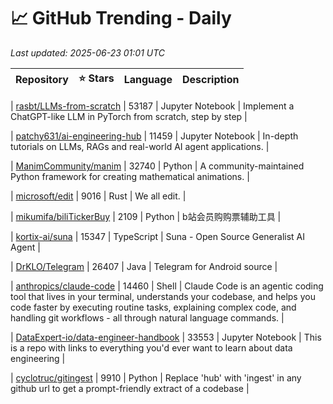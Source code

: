 # 📈 GitHub Trending - Daily

_Last updated: 2025-06-23 01:01 UTC_

| Repository | ⭐ Stars | Language | Description |
|------------|--------:|----------|-------------|

| [rasbt/LLMs-from-scratch](https://github.com/rasbt/LLMs-from-scratch) | 53187 | Jupyter Notebook | Implement a ChatGPT-like LLM in PyTorch from scratch, step by step |

| [patchy631/ai-engineering-hub](https://github.com/patchy631/ai-engineering-hub) | 11459 | Jupyter Notebook | In-depth tutorials on LLMs, RAGs and real-world AI agent applications. |

| [ManimCommunity/manim](https://github.com/ManimCommunity/manim) | 32740 | Python | A community-maintained Python framework for creating mathematical animations. |

| [microsoft/edit](https://github.com/microsoft/edit) | 9016 | Rust | We all edit. |

| [mikumifa/biliTickerBuy](https://github.com/mikumifa/biliTickerBuy) | 2109 | Python | b站会员购购票辅助工具 |

| [kortix-ai/suna](https://github.com/kortix-ai/suna) | 15347 | TypeScript | Suna - Open Source Generalist AI Agent |

| [DrKLO/Telegram](https://github.com/DrKLO/Telegram) | 26407 | Java | Telegram for Android source |

| [anthropics/claude-code](https://github.com/anthropics/claude-code) | 14460 | Shell | Claude Code is an agentic coding tool that lives in your terminal, understands your codebase, and helps you code faster by executing routine tasks, explaining complex code, and handling git workflows - all through natural language commands. |

| [DataExpert-io/data-engineer-handbook](https://github.com/DataExpert-io/data-engineer-handbook) | 33553 | Jupyter Notebook | This is a repo with links to everything you'd ever want to learn about data engineering |

| [cyclotruc/gitingest](https://github.com/cyclotruc/gitingest) | 9910 | Python | Replace 'hub' with 'ingest' in any github url to get a prompt-friendly extract of a codebase |

